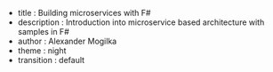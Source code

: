 - title : Building microservices with F#
- description : Introduction into microservice based architecture with samples in F#
- author : Alexander Mogilka
- theme : night
- transition : default